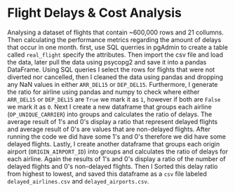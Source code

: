 # Flight Delays & Cost Analysis

Analysing a dataset of flights that contain ~600,000 rows and 21 collumns. Then calculating the performance metrics regarding the amount of delays that occur in one month. first, use SQL querries in pgAdmin to create a table called `real_flight` specify the attributes. Then import the csv file and load the data, later pull the data using psycopg2 and save it into a pandas DataFrame. Using SQL queries I select the rows for flights that were not diverted nor cancelled, then I cleaned the data using pandas and dropping any NaN values in either `ARR_DEL15` or `DEP_DEL15`. Furthermore, I generate the ratio for airline using pandas and numpy to check where either `ARR_DEL15` or `DEP_DEL15` are `True` we mark it as `1`, however if both are `False` we mark it as `0`. Next I create a new dataframe that groups each airline (`OP_UNIQUE_CARRIER`) into groups and calculates the ratio of delays. The average result of 1's and 0's display a ratio that represent delayed flights and average result of 0's are values that are non-delayed flights. After running the code we did have some 1's and 0's therefore we did have some delayed flights. Lastly, I create another dataframe that groups each origin airport (`ORIGIN_AIRPORT_ID`) into groups and calculates the ratio of delays for each airline. Again the results of 1's and 0's display a ratio of the number of delayed flights and 0's non-delayed flights. Then I Sorted this delay ratio from highest to lowest, and saved this dataframe as a `csv` file labeled `delayed_airlines.csv` and `delayed_airports.csv`. 